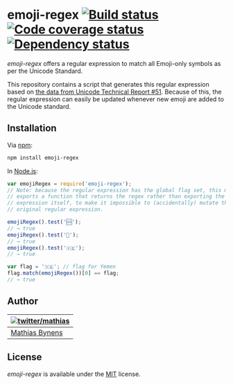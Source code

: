 # emoji-regex [![Build status](https://travis-ci.org/mathiasbynens/emoji-regex.svg?branch=master)](https://travis-ci.org/mathiasbynens/emoji-regex) [![Code coverage status](http://img.shields.io/coveralls/mathiasbynens/emoji-regex/master.svg)](https://coveralls.io/r/mathiasbynens/emoji-regex) [![Dependency status](https://gemnasium.com/mathiasbynens/emoji-regex.svg)](https://gemnasium.com/mathiasbynens/emoji-regex)

_emoji-regex_ offers a regular expression to match all Emoji-only symbols as per the Unicode Standard.

This repository contains a script that generates this regular expression based on [the data from Unicode Technical Report #51](https://github.com/mathiasbynens/unicode-tr51). Because of this, the regular expression can easily be updated whenever new emoji are added to the Unicode standard.

## Installation

Via [npm](http://npmjs.org/):

```bash
npm install emoji-regex
```

In [Node.js](http://nodejs.org/):

```js
var emojiRegex = require('emoji-regex');
// Note: because the regular expression has the global flag set, this module
// exports a function that returns the regex rather than exporting the regular
// expression itself, to make it impossible to (accidentally) mutate the
// original regular expression.

emojiRegex().test('🆘');
// → true
emojiRegex().test('💩');
// → true
emojiRegex().test('🇾🇪');
// → true

var flag = '🇾🇪'; // flag for Yemen
flag.match(emojiRegex())[0] == flag;
// → true
```

## Author

| [![twitter/mathias](https://gravatar.com/avatar/24e08a9ea84deb17ae121074d0f17125?s=70)](https://twitter.com/mathias "Follow @mathias on Twitter") |
|---|
| [Mathias Bynens](https://mathiasbynens.be/) |

## License

_emoji-regex_ is available under the [MIT](https://mths.be/mit) license.
